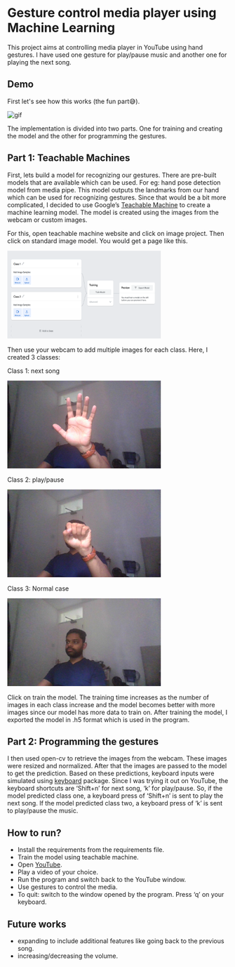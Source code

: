 # Gesture control media player using Machine Learning

This project aims at controlling media player in YouTube using hand gestures. I have used one gesture for play/pause music and another one for playing the next song.

## Demo
First let's see how this works (the fun part😅).  

![gif](https://github.com/Mithul-Joseph/gesture_media_control/blob/main/static/Animation.gif)  

The implementation is divided into two parts. One for training and creating the model and the other for programming the gestures.

## Part 1: Teachable Machines

First, lets build a model for recognizing our gestures. There are pre-built models that are available which can be used. For eg: hand pose detection model from media pipe. This model outputs the landmarks from our hand which can be used for recognizing gestures. Since that would be a bit more complicated, I decided to use Google’s [Teachable Machine](https://teachablemachine.withgoogle.com/) to create a machine learning model. The model is created using the images from the webcam or custom images.

For this, open teachable machine website and click on image project. Then click on standard image model. You would get a page like this.

<img src="https://github.com/Mithul-Joseph/gesture_media_control/blob/main/static/Teachable_interface.png" width="350" height="200">

Then use your webcam to add multiple images for each class. Here, I created 3 classes:

Class 1: next song

<img src="https://github.com/Mithul-Joseph/gesture_media_control/blob/main/static/class_1.jpg" width="350" height="200">

Class 2: play/pause

<img src="https://github.com/Mithul-Joseph/gesture_media_control/blob/main/static/class_2.jpg" width="350" height="200">

Class 3: Normal case

<img src="https://github.com/Mithul-Joseph/gesture_media_control/blob/main/static/class_3.jpg" width="350" height="200">

Click on train the model. The training time increases as the number of images in each class increase and the model becomes better with more images since our model has more data to train on. After training the model, I exported the model in .h5 format which is used in the program. 

## Part 2: Programming the gestures

I then used open-cv to retrieve the images from the webcam. These images were resized and normalized. After that the images are passed to the model to get the prediction. Based on these predictions, keyboard inputs were simulated using [keyboard](https://pypi.org/project/keyboard/) package. Since I was trying it out on YouTube, the keyboard shortcuts are ‘Shift+n’ for next song, ‘k’ for play/pause. So, if the model predicted class one, a keyboard press of ‘Shift+n’ is sent to play the next song. If the model predicted class two, a keyboard press of ‘k’ is sent to play/pause the music. 

## How to run?

- Install the requirements from the requirements file.
- Train the model using teachable machine.
- Open [YouTube](https://www.youtube.com/).
- Play a video of your choice.
- Run the program and switch back to the YouTube window.
- Use gestures to control the media.
- To quit: switch to the window opened by the program. Press ‘q’ on your keyboard.

## Future works
- expanding to include additional features like going back to the previous song.
- increasing/decreasing the volume.
